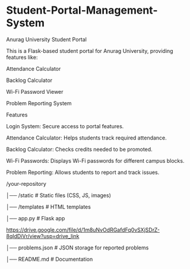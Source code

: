 # Student-Portal-Management-System
Anurag University Student Portal

This is a Flask-based student portal for Anurag University, providing features like:

Attendance Calculator

Backlog Calculator

Wi-Fi Password Viewer

Problem Reporting System

Features

Login System: Secure access to portal features.

Attendance Calculator: Helps students track required attendance.

Backlog Calculator: Checks credits needed to be promoted.

Wi-Fi Passwords: Displays Wi-Fi passwords for different campus blocks.

Problem Reporting: Allows students to report and track issues.

/your-repository

│── /static         # Static files (CSS, JS, images)

│── /templates      # HTML templates

│── app.py         # Flask app

https://drive.google.com/file/d/1m8uNvOdRGafdFq0vSXjSDrZ-8qIdDiVr/view?usp=drive_link

│── problems.json  # JSON storage for reported problems


│── README.md      # Documentation


